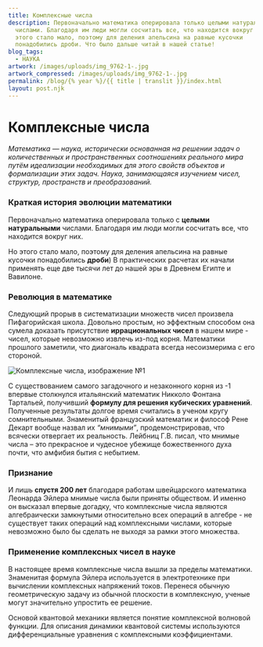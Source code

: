```yaml
---
title: Комплексные числа
description: Первоначально математика оперировала только целыми натуральными
  числами. Благодаря им люди могли сосчитать все, что находится вокруг них. Но
  этого стало мало, поэтому для деления апельсина на равные кусочки
  понадобились дроби. Что было дальше читай в нашей статье!
blog_tags:
  - НАУКА
artwork: /images/uploads/img_9762-1-.jpg
artwork_compressed: /images/uploads/img_9762-1-.jpg
permalink: /blog/{% year %}/{{ title | translit }}/index.html
layout: post.njk
---
```

# Комплексные числа

*Математика — наука, исторически основанная на решении задач о количественных и пространственных соотношениях реального мира путём идеализации необходимых для этого свойств объектов и формализации этих задач. Наука, занимающаяся изучением чисел, структур, пространств и преобразований.*

### Краткая история эволюции математики

Первоначально математика оперировала только с **целыми натуральными** числами. Благодаря им люди могли сосчитать все, что находится вокруг них.

Но этого стало мало, поэтому для деления апельсина на равные кусочки понадобились **дроби**) В практических расчетах их начали применять еще две тысячи лет до нашей эры в Древнем Египте и Вавилоне.

### Революция в математике

Следующий прорыв в систематизации множеств чисел произвела Пифагорийская школа. Довольно простым, но эффектным способом она сумела доказать присутствие **иррациональных чисел** в нашем мире - чисел, которые невозможно извлечь из-под корня. Математики прошлого заметили, что диагональ квадрата всегда несоизмерима с его стороной.

![Комплексные числа, изображение №1](https://sun9-13.userapi.com/impg/WH2-iDOwOUmVzf6BvTdHXQ4NgayGg7x0yO9wRw/v9Z_l8hkZnU.jpg?size=682x900&quality=96&sign=2061e10425bd67f79b2c64df9aae1772&type=album)

С существованием самого загадочного и незаконного корня из -1 впервые столкнулся итальянский математик Никколо Фонтана Тартальей, получивший **формулу для решения кубических уравнений**. Полученные результаты долгое время считались в ученом кругу сомнительными. Знаменитый французский математик и философ Рене Декарт вообще назвал их *“мнимыми”*, продемонстрировав, что всячески отвергает их реальность. Лейбниц Г.В. писал, что мнимые числа – это прекрасное и чудесное убежище божественного духа почти, что амфибия бытия с небытием.

### Признание

И лишь **спустя 200 лет** благодаря работам швейцарского математика Леонарда Эйлера мнимые числа были приняты обществом. И именно он высказал впервые догадку, что комплексные числа являются алгебраически замкнутыми относительно всех операций в алгебре - не существует таких операций над комплексными числами, которые невозможно было бы сделать не выходя за рамки этого множества.

### Применение комплексных чисел в науке

В настоящее время комплексные числа вышли за пределы математики. Знаменитая формула Эйлера используется в электротехнике при вычислении комплексных напряжений токов. Перенеся обычную геометрическую задачу из обычной плоскости в комплексную, ученые могут значительно упростить ее решение.

Основой квантовой механики является понятие комплексной волновой функции. Для описания динамики квантовой системы используются дифференциальные уравнения с комплексными коэффициентами.